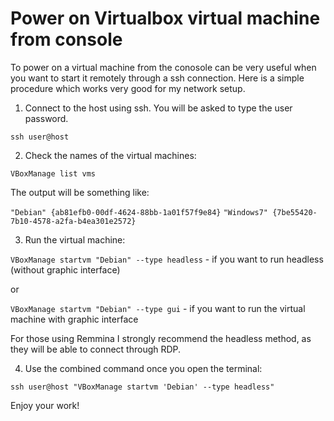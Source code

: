 # Power on Virtualbox virtual machine from console

To power on a virtual machine from the conosole can be very useful when you want to start it remotely through a ssh connection. Here is a simple procedure which works very good for my network setup. 

1. Connect to the host using ssh. You will be asked to type the user password.  

`ssh user@host`

2. Check the names of the virtual machines:

`VBoxManage list vms`

The output will be something like: 

`"Debian" {ab81efb0-00df-4624-88bb-1a01f57f9e84}`
`"Windows7" {7be55420-7b10-4578-a2fa-b4ea301e2572}`

3. Run the virtual machine:

`VBoxManage startvm "Debian" --type headless` - if you want to run headless (without graphic interface)

or 

`VBoxManage startvm "Debian" --type gui` - if you want to run the virtual machine with graphic interface

For those using Remmina I strongly recommend the headless method, as they will be able to connect through RDP. 

4. Use the combined command once you open the terminal:

`ssh user@host "VBoxManage startvm 'Debian' --type headless"`

Enjoy your work!